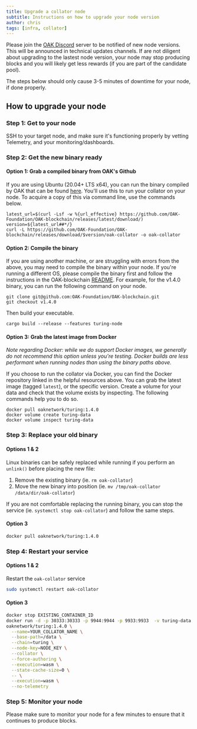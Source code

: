 ```yaml
---
title: Upgrade a collator node
subtitle: Instructions on how to upgrade your node version
author: chris
tags: [infra, collator]
---
```


Please join the [OAK Discord](https://discord.gg/7W9UDvsbwh) server to be notified of new node versions. This will be announced in technical updates channels. If are not diligent about upgrading to the lastest node version, your node may stop producing blocks and you will likely get less rewards (if you are part of the candidate pool).

The steps below should only cause 3-5 minutes of downtime for your node, if done properly.

## How to upgrade your node

### Step 1: Get to your node
SSH to your target node, and make sure it's functioning properly by vetting Telemetry, and your monitoring/dashboards.

### Step 2: Get the new binary ready

#### Option 1: Grab a compiled binary from OAK's Github
If you are using Ubuntu (20.04+ LTS x64), you can run the binary compiled by OAK that can be found [here](https://github.com/OAK-Foundation/OAK-blockchain/releases/latest). You'll use this to run your collator on your node. To acquire a copy of this via command line, use the commands below.

```
latest_url=$(curl -Lsf -w %{url_effective} https://github.com/OAK-Foundation/OAK-blockchain/releases/latest/download/)
version=${latest_url##*/}
curl -L https://github.com/OAK-Foundation/OAK-blockchain/releases/download/$version/oak-collator -o oak-collator
```

#### Option 2: Compile the binary
If you are using another machine, or are struggling with errors from the above, you may need to compile the binary within your node. If you're running a different OS, please compile the binary first and follow the instructions in the OAK-blockchain [README](https://github.com/OAK-Foundation/OAK-blockchain#install-oak-blockchain). For example, for the v1.4.0 binary, you can run the following command on your node.

```
git clone git@github.com:OAK-Foundation/OAK-blockchain.git    
git checkout v1.4.0
```

Then build your executable.

```
cargo build --release --features turing-node
```

#### Option 3: Grab the latest image from Docker
*Note regarding Docker: while we do support Docker images, we generally do not recommend this option unless you're testing. Docker builds are less performant when running nodes than using the binary paths above.*

If you choose to run the collator via Docker, you can find the Docker repository linked in the helpful resources above. You can grab the latest image (tagged `latest`), or the specific version. Create a volume for your data and check that the volume exists by inspecting. The following commands help you to do so.

```
docker pull oaknetwork/turing:1.4.0
docker volume create turing-data
docker volume inspect turing-data
```

### Step 3: Replace your old binary

#### Options 1 & 2

Linux binaries can be safely replaced while running if you perform an `unlink()` before placing the new file:
1. Remove the existing binary (ie. `rm oak-collator`)
2. Move the new binary into position (ie. `mv /tmp/oak-collator /data/dir/oak-collator`)

If you are not comfortable replacing the running binary, you can stop the service (ie. `systemctl stop oak-collator`) and follow the same steps.

#### Option 3

```bash
docker pull oaknetwork/turing:1.4.0
```

### Step 4: Restart your service

#### Options 1 & 2
Restart the `oak-collator` service

```bash
sudo systemctl restart oak-collator
```

#### Option 3

```bash
docker stop EXISTING_CONTAINER_ID
docker run -d -p 30333:30333 -p 9944:9944 -p 9933:9933  -v turing-data:/data
oaknetwork/turing:1.4.0 \
  --name=YOUR_COLLATOR_NAME \
  --base-path=/data \
  --chain=turing \
  --node-key=NODE_KEY \
  --collator \
  --force-authoring \
  --execution=wasm \
  --state-cache-size=0 \
  -- \
  --execution=wasm \
  --no-telemetry
```

### Step 5: Monitor your node
Please make sure to monitor your node for a few minutes to ensure that it continues to produce blocks.
